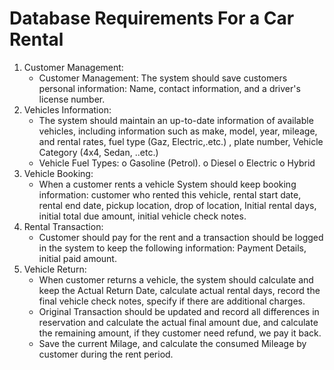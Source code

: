 # Database Requirements For a Car Rental

1. Customer Management:
   - Customer Management: The system should save customers
     personal information: Name, contact information, and a
     driver's license number.
2. Vehicles Information:
   - The system should maintain an up-to-date information of
     available vehicles, including information such as make,
     model, year, mileage, and rental rates, fuel type (Gaz,
     Electric,.etc.) , plate number, Vehicle Category (4x4,
     Sedan, ..etc.)
   - Vehicle Fuel Types:
     o Gasoline (Petrol).
     o Diesel
     o Electric
     o Hybrid
3. Vehicle Booking:
   - When a customer rents a vehicle System should keep booking
     information: customer who rented this vehicle, rental
     start date, rental end date, pickup location, drop of
     location, Initial rental days, initial total due amount,
     initial vehicle check notes.
4. Rental Transaction:
   - Customer should pay for the rent and a transaction should
     be logged in the system to keep the following information:
     Payment Details, initial paid amount.
5. Vehicle Return:
   - When customer returns a vehicle, the system should
     calculate and keep the Actual Return Date, calculate
     actual rental days, record the final vehicle check notes,
     specify if there are additional charges.
   - Original Transaction should be updated and record all
     differences in reservation and calculate the actual final
     amount due, and calculate the remaining amount, if they
     customer need refund, we pay it back.
   - Save the current Milage, and calculate the consumed
     Mileage by customer during the rent period.
